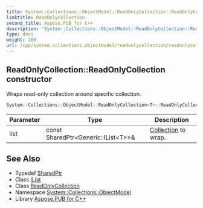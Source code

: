 ```yaml
---
title: System::Collections::ObjectModel::ReadOnlyCollection::ReadOnlyCollection constructor
linktitle: ReadOnlyCollection
second_title: Aspose.PUB for C++
description: 'System::Collections::ObjectModel::ReadOnlyCollection::ReadOnlyCollection constructor. Wraps read-only collection around specific collection in C++.'
type: docs
weight: 100
url: /cpp/system.collections.objectmodel/readonlycollection/readonlycollection/
---
```

## ReadOnlyCollection::ReadOnlyCollection constructor


Wraps read-only collection around specific collection.

```cpp
System::Collections::ObjectModel::ReadOnlyCollection<T>::ReadOnlyCollection(const SharedPtr<Generic::IList<T>> &list)
```


| Parameter | Type | Description |
| --- | --- | --- |
| list | const SharedPtr\<Generic::IList\<T\>\>\& | [Collection](../../collection/) to wrap. |

## See Also

* Typedef [SharedPtr](../../../system/sharedptr/)
* Class [IList](../../../system.collections.generic/ilist/)
* Class [ReadOnlyCollection](../)
* Namespace [System::Collections::ObjectModel](../../)
* Library [Aspose.PUB for C++](../../../)

